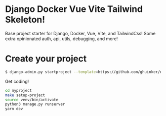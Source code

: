 # Django Docker Vue Vite Tailwind Skeleton!


Base project starter for Django, Docker, Vue, Vite, and TailwindCss! Some extra opinionated auth, api, utils, debugging, and more!
  
# Create your project

  ```sh
$ django-admin.py startproject --template=https://github.com/ghuinker/django-vue-tailwind-skeleton/archive/main.zip --name=Makefile myproject
```

Get coding!
```sh
cd myproject
make setup-project
source venv/bin/activate
python3 manage.py runserver
yarn dev
```

